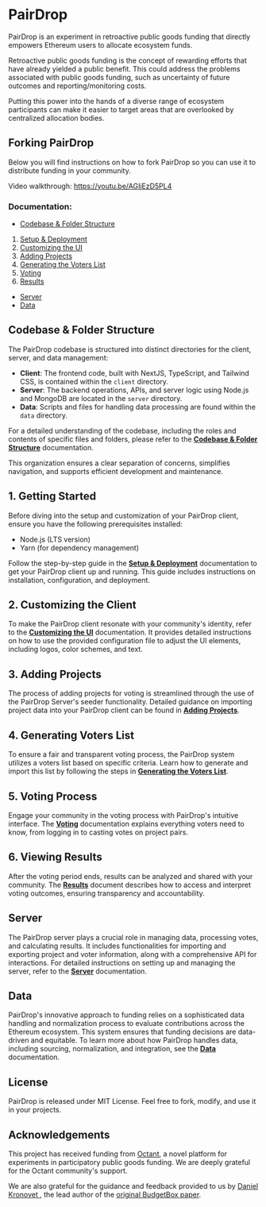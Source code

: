 # PairDrop

PairDrop is an experiment in retroactive public goods funding that directly empowers Ethereum users to allocate ecosystem funds.

Retroactive public goods funding is the concept of rewarding efforts that have already yielded a public benefit. This could address the problems associated with public goods funding, such as uncertainty of future outcomes and reporting/monitoring costs.

Putting this power into the hands of a diverse range of ecosystem participants can make it easier to target areas that are overlooked by centralized allocation bodies.

## Forking PairDrop

Below you will find instructions on how to fork PairDrop so you can use it to distribute funding in your community.

Video walkthrough: https://youtu.be/AGIjEzD5PL4

### Documentation:

- [Codebase & Folder Structure](./docs/00_codebase_structure.md)

1. [Setup & Deployment](./docs/01_setup.md)
2. [Customizing the UI](./docs/02_customizing_ui.md)
3. [Adding Projects](./docs/03_adding_projects.md)
4. [Generating the Voters List](./docs/04_generate_voters.md)
5. [Voting](./docs/05_voting.md)
6. [Results](./docs/06_results.md)

- [Server](./docs/server.md)
- [Data](./docs/data.md)

## Codebase & Folder Structure

The PairDrop codebase is structured into distinct directories for the client, server, and data management:

- **Client**: The frontend code, built with NextJS, TypeScript, and Tailwind CSS, is contained within the `client` directory.
- **Server**: The backend operations, APIs, and server logic using Node.js and MongoDB are located in the `server` directory.
- **Data**: Scripts and files for handling data processing are found within the `data` directory.

For a detailed understanding of the codebase, including the roles and contents of specific files and folders, please refer to the **[Codebase & Folder Structure](./docs/00_codebase_structure.md)** documentation.

This organization ensures a clear separation of concerns, simplifies navigation, and supports efficient development and maintenance.

## 1. Getting Started

Before diving into the setup and customization of your PairDrop client, ensure you have the following prerequisites installed:

- Node.js (LTS version)
- Yarn (for dependency management)

Follow the step-by-step guide in the **[Setup & Deployment](./docs/01_setup.md)** documentation to get your PairDrop client up and running. This guide includes instructions on installation, configuration, and deployment.

## 2. Customizing the Client

To make the PairDrop client resonate with your community's identity, refer to the **[Customizing the UI](./docs/02_customizing_ui.md)** documentation. It provides detailed instructions on how to use the provided configuration file to adjust the UI elements, including logos, color schemes, and text.

## 3. Adding Projects

The process of adding projects for voting is streamlined through the use of the PairDrop Server's seeder functionality. Detailed guidance on importing project data into your PairDrop client can be found in **[Adding Projects](./docs/03_adding_projects.md)**.

## 4. Generating Voters List

To ensure a fair and transparent voting process, the PairDrop system utilizes a voters list based on specific criteria. Learn how to generate and import this list by following the steps in **[Generating the Voters List](./docs/04_generate_voters.md)**.

## 5. Voting Process

Engage your community in the voting process with PairDrop's intuitive interface. The **[Voting](./docs/05_voting.md)** documentation explains everything voters need to know, from logging in to casting votes on project pairs.

## 6. Viewing Results

After the voting period ends, results can be analyzed and shared with your community. The **[Results](./docs/06_results.md)** document describes how to access and interpret voting outcomes, ensuring transparency and accountability.

## Server

The PairDrop server plays a crucial role in managing data, processing votes, and calculating results. It includes functionalities for importing and exporting project and voter information, along with a comprehensive API for interactions. For detailed instructions on setting up and managing the server, refer to the **[Server](./docs/server.md)** documentation.

## Data

PairDrop's innovative approach to funding relies on a sophisticated data handling and normalization process to evaluate contributions across the Ethereum ecosystem. This system ensures that funding decisions are data-driven and equitable. To learn more about how PairDrop handles data, including sourcing, normalization, and integration, see the **[Data](./docs/data.md)** documentation.

## License

PairDrop is released under MIT License. Feel free to fork, modify, and use it in your projects.

## Acknowledgements

This project has received funding from [Octant](https://docs.octant.app/), a novel platform for experiments in participatory public goods funding. We are deeply grateful for the Octant community's support.

We are also grateful for the guidance and feedback provided to us by [Daniel Kronovet
](https://twitter.com/kronosapiens), the lead author of the [original BudgetBox paper](https://uploads-ssl.webflow.com/61840fafb9a4c433c1470856/639b50ee30b729cb016806c1_BudgetingBoxes.pdf).
